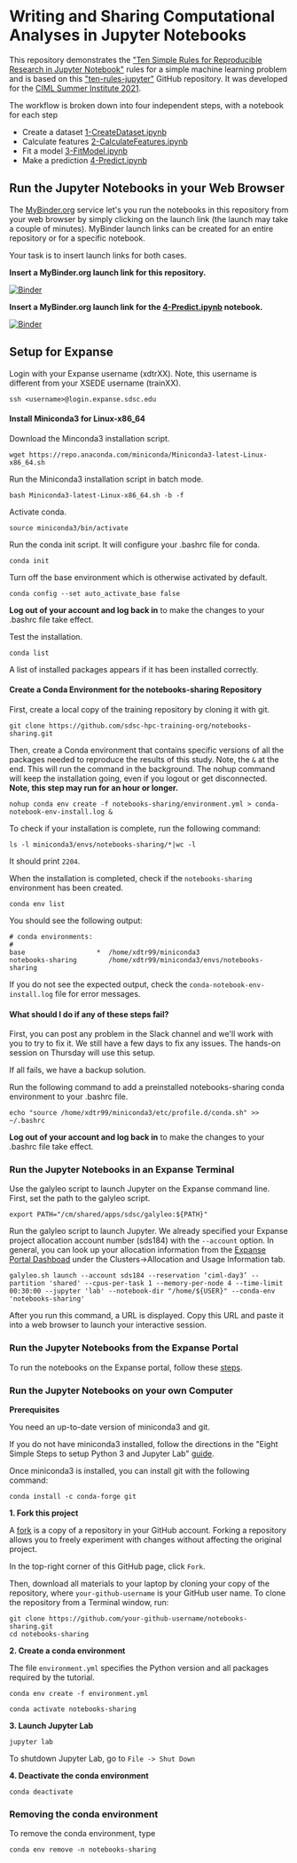 # Writing and Sharing Computational Analyses in Jupyter Notebooks

This repository demonstrates the ["Ten Simple Rules for Reproducible Research in Jupyter Notebook"](https://arxiv.org/abs/1810.08055) rules for a simple machine learning problem and is based on this ["ten-rules-jupyter"](https://github.com/jupyter-guide/ten-rules-jupyter) GitHub repository. It was developed for the [CIML Summer Institute 2021](https://github.com/ciml-org/ciml-summer-institute-2021).

The workflow is broken down into four independent steps, with a notebook for each step
* Create a dataset [1-CreateDataset.ipynb](notebooks/1-CreateDataset.ipynb) 
* Calculate features [2-CalculateFeatures.ipynb](notebooks/2-CalculateFeatures.ipynb) 
* Fit a model [3-FitModel.ipynb](notebooks/3-FitModel.ipynb) 
* Make a prediction [4-Predict.ipynb](notebooks/4-Predict.ipynb) 

## Run the Jupyter Notebooks in your Web Browser

The [MyBinder.org](https://mybinder.org/) service let's you run the notebooks in this repository from your web browser by simply clicking on the launch link (the launch may take a couple of minutes). MyBinder launch links can be created for an entire repository or for a specific notebook. 

Your task is to insert launch links for both cases.

**Insert a MyBinder.org launch link for this repository.**

[![Binder](https://mybinder.org/badge_logo.svg)](https://mybinder.org/v2/gh/umairmy305/notebooks-sharing/HEAD?urlpath=lab)
 
**Insert a MyBinder.org launch link for the [4-Predict.ipynb](notebooks/4-Predict.ipynb) notebook.**

[![Binder](https://mybinder.org/badge_logo.svg)](https://mybinder.org/v2/gh/umairmy305/notebooks-sharing/HEAD?filepath=notebooks%2F4-Predict.ipynb)


## Setup for Expanse
Login with your Expanse username (xdtrXX). Note, this username is different from your XSEDE username (trainXX).

```
ssh <username>@login.expanse.sdsc.edu
```

#### Install Miniconda3 for Linux-x86_64
Download the Minconda3 installation script.

```
wget https://repo.anaconda.com/miniconda/Miniconda3-latest-Linux-x86_64.sh
```

Run the Miniconda3 installation script in batch mode.
```
bash Miniconda3-latest-Linux-x86_64.sh -b -f
```

Activate conda.
```
source miniconda3/bin/activate
```

Run the conda init script. It will configure your .bashrc file for conda.
```
conda init
```

Turn off the base environment which is otherwise activated by default.
```
conda config --set auto_activate_base false
```

**Log out of your account and log back in** to make the changes to your .bashrc file take effect.


Test the installation.
```
conda list
```
A list of installed packages appears if it has been installed correctly.


#### Create a Conda Environment for the notebooks-sharing Repository
First, create a local copy of the training repository by cloning it with git.
```
git clone https://github.com/sdsc-hpc-training-org/notebooks-sharing.git
```

Then, create a Conda environment that contains specific versions of all the packages needed to reproduce the results of this study. Note, the `&` at the end. This will run the command in the background. The nohup command will keep the installation going, even if you logout or get disconnected. **Note, this step may run for an hour or longer.**
```
nohup conda env create -f notebooks-sharing/environment.yml > conda-notebook-env-install.log &
```

To check if your installation is complete, run the following command:
```
ls -l miniconda3/envs/notebooks-sharing/*|wc -l
```

It should print `2204`.

When the installation is completed, check if the `notebooks-sharing` environment has been created.
```
conda env list
```

You should see the following output:
```
# conda environments:
#
base                  *  /home/xdtr99/miniconda3
notebooks-sharing        /home/xdtr99/miniconda3/envs/notebooks-sharing
```

If you do not see the expected output, check the `conda-notebook-env-install.log` file for error messages.

#### What should I do if any of these steps fail?
First, you can post any problem in the Slack channel and we'll work with you to try to fix it. We still have a few days to fix any issues. The hands-on session on Thursday will use this setup.

If all fails, we have a backup solution. 

Run the following command to add a preinstalled notebooks-sharing conda environment to your .bashrc file.
```
echo "source /home/xdtr99/miniconda3/etc/profile.d/conda.sh" >> ~/.bashrc 
```

**Log out of your account and log back in** to make the changes to your .bashrc file take effect.


### Run the Jupyter Notebooks in an Expanse Terminal

Use the galyleo script to launch Jupyter on the Expanse command line. First, set the path to the galyleo script.

```
export PATH="/cm/shared/apps/sdsc/galyleo:${PATH}"
```

Run the galyleo script to launch Jupyter. We already specified your Expanse project allocation account number (sds184) with the `--account` option. In general, you can look up your allocation information from the [Expanse Portal Dashboad](https://portal.expanse.sdsc.edu) under the Clusters->Allocation and Usage Information tab.

```
galyleo.sh launch --account sds184 --reservation ‘ciml-day3’ --partition 'shared' --cpus-per-task 1 --memory-per-node 4 --time-limit 00:30:00 --jupyter 'lab' --notebook-dir "/home/${USER}" --conda-env 'notebooks-sharing'
```

After you run this command, a URL is displayed. Copy this URL and paste it into a web browser to launch your interactive session.

### Run the Jupyter Notebooks from the Expanse Portal

To run the notebooks on the Expanse portal, follow these [steps](docs/Expanse_portal.md).

### Run the Jupyter Notebooks on your own Computer

**Prerequisites**

You need an up-to-date version of miniconda3 and git. 

If you do not have miniconda3 installed, follow the directions in the "Eight Simple Steps to setup Python 3 and Jupyter Lab" [guide](https://github.com/pwrose/python-jupyter#eight-simple-steps-to-setup-python-3-and-jupyter-lab).

Once miniconda3 is installed, you can install git with the following command:
```
conda install -c conda-forge git
```
 
**1. Fork this project**

A [fork](https://help.github.com/en/articles/fork-a-repo) is a copy of a repository in your GitHub account. Forking a repository allows you to freely experiment with changes without affecting the original project.

In the top-right corner of this GitHub page, click ```Fork```.

Then, download all materials to your laptop by cloning your copy of the repository, where ```your-github-username``` is your GitHub user name. To clone the repository from a Terminal window, run:

```
git clone https://github.com/your-github-username/notebooks-sharing.git
cd notebooks-sharing
```

**2. Create a conda environment**

The file `environment.yml` specifies the Python version and all packages required by the tutorial. 
```
conda env create -f environment.yml
```

```
conda activate notebooks-sharing
```

**3. Launch Jupyter Lab**
```
jupyter lab
```

To shutdown Jupyter Lab, go to `File -> Shut Down`

**4. Deactivate the conda environment**

```
conda deactivate
```

### Removing the conda environment

To remove the conda environment, type
```
conda env remove -n notebooks-sharing
```



